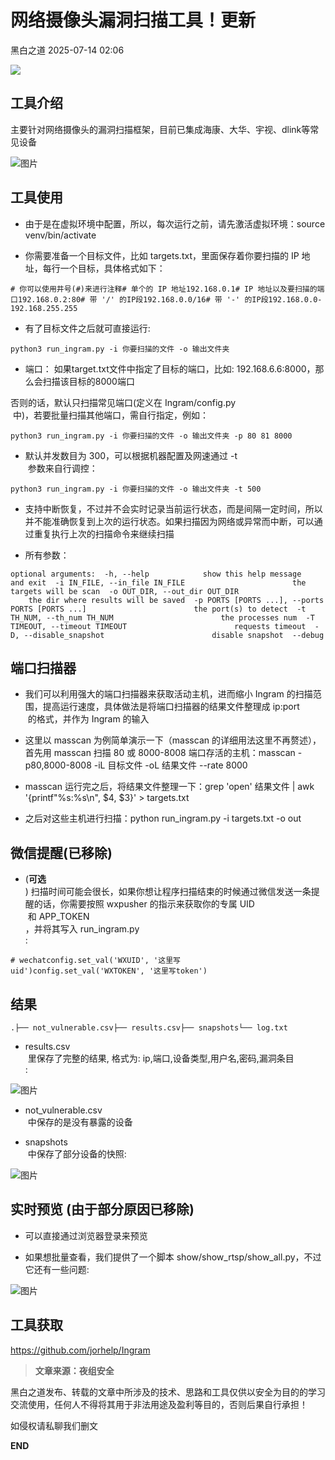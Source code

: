 #  网络摄像头漏洞扫描工具！更新  
 黑白之道   2025-07-14 02:06  
  
![](https://mmbiz.qpic.cn/mmbiz_gif/3xxicXNlTXLicwgPqvK8QgwnCr09iaSllrsXJLMkThiaHibEntZKkJiaicEd4ibWQxyn3gtAWbyGqtHVb0qqsHFC9jW3oQ/640?wx_fmt=gif "")  
  
## 工具介绍  
  
主要针对网络摄像头的漏洞扫描框架，目前已集成海康、大华、宇视、dlink等常见设备  
  
![图片](https://mmbiz.qpic.cn/sz_mmbiz_png/icZ1W9s2Jp2V4qLgKdCT8wyMrZtPqLexS94cS3opxD9ocALw1meugtr9qTWrt9bRM5ia5ZNsSVtc8QXT1NibKpGIw/640?wx_fmt=png&from=appmsg&watermark=1&tp=wxpic&wxfrom=5&wx_lazy=1 "")  
## 工具使用  
- 由于是在虚拟环境中配置，所以，每次运行之前，请先激活虚拟环境：source venv/bin/activate  
  
- 你需要准备一个目标文件，比如 targets.txt，里面保存着你要扫描的 IP 地址，每行一个目标，具体格式如下：  
  
```
# 你可以使用井号(#)来进行注释# 单个的 IP 地址192.168.0.1# IP 地址以及要扫描的端口192.168.0.2:80# 带 '/' 的IP段192.168.0.0/16# 带 '-' 的IP段192.168.0.0-192.168.255.255
```  
- 有了目标文件之后就可直接运行:  
  
```
python3 run_ingram.py -i 你要扫描的文件 -o 输出文件夹
```  
- 端口： 如果target.txt文件中指定了目标的端口，比如: 192.168.6.6:8000，那么会扫描该目标的8000端口  
  
否则的话，默认只扫描常见端口(定义在 Ingram/config.py  
 中)，若要批量扫描其他端口，需自行指定，例如：  
```
python3 run_ingram.py -i 你要扫描的文件 -o 输出文件夹 -p 80 81 8000
```  
- 默认并发数目为 300，可以根据机器配置及网速通过 -t  
 参数来自行调控：  
  
```
python3 run_ingram.py -i 你要扫描的文件 -o 输出文件夹 -t 500
```  
- 支持中断恢复，不过并不会实时记录当前运行状态，而是间隔一定时间，所以并不能准确恢复到上次的运行状态。如果扫描因为网络或异常而中断，可以通过重复执行上次的扫描命令来继续扫描  
  
- 所有参数：  
  
```
optional arguments:  -h, --help            show this help message and exit  -i IN_FILE, --in_file IN_FILE                        the targets will be scan  -o OUT_DIR, --out_dir OUT_DIR                        the dir where results will be saved  -p PORTS [PORTS ...], --ports PORTS [PORTS ...]                        the port(s) to detect  -t TH_NUM, --th_num TH_NUM                        the processes num  -T TIMEOUT, --timeout TIMEOUT                        requests timeout  -D, --disable_snapshot                        disable snapshot  --debug
```  
## 端口扫描器  
- 我们可以利用强大的端口扫描器来获取活动主机，进而缩小 Ingram 的扫描范围，提高运行速度，具体做法是将端口扫描器的结果文件整理成 ip:port  
 的格式，并作为 Ingram 的输入  
  
- 这里以 masscan 为例简单演示一下（masscan 的详细用法这里不再赘述），首先用 masscan 扫描 80 或 8000-8008 端口存活的主机：masscan -p80,8000-8008 -iL 目标文件 -oL 结果文件 --rate 8000  
  
- masscan 运行完之后，将结果文件整理一下：grep 'open' 结果文件 | awk '{printf"%s:%s\n", $4, $3}' > targets.txt  
  
- 之后对这些主机进行扫描：python run_ingram.py -i targets.txt -o out  
  
## 微信提醒(已移除)  
- (**可选**  
) 扫描时间可能会很长，如果你想让程序扫描结束的时候通过微信发送一条提醒的话，你需要按照 wxpusher 的指示来获取你的专属 UID  
 和 APP_TOKEN  
，并将其写入 run_ingram.py  
:  
  
```
# wechatconfig.set_val('WXUID', '这里写uid')config.set_val('WXTOKEN', '这里写token')
```  
## 结果  
```
.├── not_vulnerable.csv├── results.csv├── snapshots└── log.txt
```  
- results.csv  
 里保存了完整的结果, 格式为: ip,端口,设备类型,用户名,密码,漏洞条目  
:  
  
![图片](https://mmbiz.qpic.cn/sz_mmbiz_png/icZ1W9s2Jp2V4qLgKdCT8wyMrZtPqLexSxibsPcghibDoT2ZbGBJfZyz30XUz6jk5W7OUVPK8zGibDeOw4Sg9eMjmQ/640?wx_fmt=png&from=appmsg&watermark=1&tp=wxpic&wxfrom=5&wx_lazy=1 "")  
- not_vulnerable.csv  
 中保存的是没有暴露的设备  
  
- snapshots  
 中保存了部分设备的快照:  
  
![图片](https://mmbiz.qpic.cn/sz_mmbiz_png/icZ1W9s2Jp2V4qLgKdCT8wyMrZtPqLexSRqo0rxmojxnFbj8mqTXB7bt3otcJX0HSxbzEzK3ibqzslfAcZlYbHDg/640?wx_fmt=png&from=appmsg&watermark=1&tp=wxpic&wxfrom=5&wx_lazy=1 "")  
## 实时预览 (由于部分原因已移除)  
- 可以直接通过浏览器登录来预览  
  
- 如果想批量查看，我们提供了一个脚本 show/show_rtsp/show_all.py，不过它还有一些问题:  
  
![图片](https://mmbiz.qpic.cn/sz_mmbiz_jpg/icZ1W9s2Jp2V4qLgKdCT8wyMrZtPqLexSLevIS3yAPgvP9ibFcTOkXvDsdA7CGyV9DMicJsR8Tl4QBlXiafsnczznQ/640?wx_fmt=jpeg&from=appmsg&watermark=1&tp=wxpic&wxfrom=5&wx_lazy=1 "")  
  
  
## 工具获取  
  
  
  
https://github.com/jorhelp/Ingram  
  
  
> **文章来源：夜组安全**  
  
  
  
黑白之道发布、转载的文章中所涉及的技术、思路和工具仅供以安全为目的的学习交流使用，任何人不得将其用于非法用途及盈利等目的，否则后果自行承担！  
  
如侵权请私聊我们删文  
  
  
**END**  
  
  
